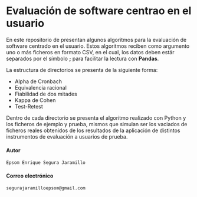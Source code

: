 # Evaluación de software centrao en el usuario
En este repositorio de presentan algunos algoritmos para la evaluación de software centrado en el usuario. Estos algoritmos reciben como argumento uno o más ficheros en formato CSV, en el cual, los datos deben estár separados por el símbolo <strong>;</strong> para facilitar la lectura con <strong>Pandas</strong>.

La estructura de directorios se presenta de la siguiente forma:
* Alpha de Cronbach
* Equivalencia racional
* Fiabilidad de dos mitades
* Kappa de Cohen
* Test-Retest

Dentro de cada directorio se presenta el algoritmo realizado con Python y los ficheros de ejemplo y prueba, mismos que simulan ser los vaciados de ficheros reales obtenidos de los resultados de la aplicación de distintos instrumentos de evaluación a usuarios de prueba.

#### Autor
    Epsom Enrique Segura Jaramillo

#### Correo electrónico
    segurajaramilloepsom@gmail.com